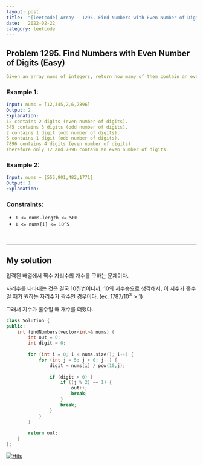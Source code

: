 ```yaml
---
layout: post
title:  "[leetcode] Array - 1295. Find Numbers with Even Number of Digits (Easy)"
date:   2022-02-22
category: leetcode
---
```


## Problem 1295. Find Numbers with Even Number of Digits (Easy)
```yaml
Given an array nums of integers, return how many of them contain an even number of digits.
```

### Example 1:
```yaml
Input: nums = [12,345,2,6,7896]
Output: 2
Explanation:
12 contains 2 digits (even number of digits).
345 contains 3 digits (odd number of digits).
2 contains 1 digit (odd number of digits).
6 contains 1 digit (odd number of digits).
7896 contains 4 digits (even number of digits).
Therefore only 12 and 7896 contain an even number of digits.
```


### Example 2:
```yaml
Input: nums = [555,901,482,1771]
Output: 1 
Explanation: 
```

### Constraints:
* `1 <= nums.length <= 500`
* `1 <= nums[i] <= 10^5`
<br>

---
## My solution

입력된 배열에서 짝수 자리수의 개수를 구하는 문제이다.

자리수를 나타내는 것은 결국 10진법이니까, 10의 지수승으로 생각해서, 이 지수가 홀수일 때가 원하는 자리수가 짝수인 경우이다. (ex. $1787 / 10^3 > 1$)

그래서 지수가 홀수일 때 개수를 더했다.

```cpp
class Solution {
public:
    int findNumbers(vector<int>& nums) {
        int out = 0;
        int digit = 0;
        
        for (int i = 0; i < nums.size(); i++) {
            for (int j = 5; j > 0; j--) {
                digit = nums[i] / pow(10,j);
                
                if (digit > 0) {
                    if ((j % 2) == 1) {
                        out++;
                        break;
                    }
                    break;
                }
            }
        }
        
        return out;
    }
};
```

[![Hits](https://hits.seeyoufarm.com/api/count/incr/badge.svg?url=https%3A%2F%2Fundol26.github.io%2Fleetcode%2F2022%2F02%2F22%2Fleetcode-array2.html&count_bg=%2379C83D&title_bg=%23555555&icon=&icon_color=%23E7E7E7&title=hits&edge_flat=false)](https://hits.seeyoufarm.com)